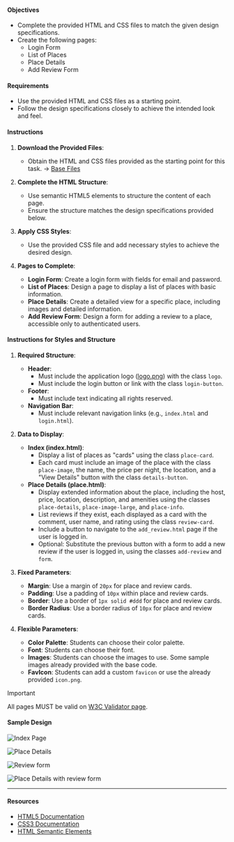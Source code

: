 #### Objectives

- Complete the provided HTML and CSS files to match the given design specifications.
- Create the following pages:
  - Login Form
  - List of Places
  - Place Details
  - Add Review Form

#### Requirements

- Use the provided HTML and CSS files as a starting point.
- Follow the design specifications closely to achieve the intended look and feel.

#### Instructions

1. **Download the Provided Files**:
   - Obtain the HTML and CSS files provided as the starting point for this task.
   -> [Base Files](./base_files/)

2. **Complete the HTML Structure**:
   - Use semantic HTML5 elements to structure the content of each page.
   - Ensure the structure matches the design specifications provided below.

3. **Apply CSS Styles**:
   - Use the provided CSS file and add necessary styles to achieve the desired design.

4. **Pages to Complete**:
   - **Login Form**: Create a login form with fields for email and password.
   - **List of Places**: Design a page to display a list of places with basic information.
   - **Place Details**: Create a detailed view for a specific place, including images and detailed information.
   - **Add Review Form**: Design a form for adding a review to a place, accessible only to authenticated users.

#### Instructions for Styles and Structure

1. **Required Structure**:
   - **Header**:
     - Must include the application logo ([logo.png](./base_files/images/logo.png)) with the class `logo`.
     - Must include the login button or link with the class `login-button`.
   - **Footer**:
     - Must include text indicating all rights reserved.
   - **Navigation Bar**:
     - Must include relevant navigation links (e.g., `index.html` and `login.html`).

2. **Data to Display**:
   - **Index (index.html)**:
     - Display a list of places as "cards" using the class `place-card`.
     - Each card must include an image of the place with the class `place-image`, the name, the price per night, the location, and a "View Details" button with the class `details-button`.
   - **Place Details (place.html)**:
     - Display extended information about the place, including the host, price, location, description, and amenities using the classes `place-details`, `place-image-large`, and `place-info`.
     - List reviews if they exist, each displayed as a card with the comment, user name, and rating using the class `review-card`.
     -  Include a button to navigate to the `add_review.html` page if the user is logged in.
     - Optional: Substitute the previous button with a form to add a new review if the user is logged in, using the classes `add-review` and `form`.


3. **Fixed Parameters**:
   - **Margin**: Use a margin of `20px` for place and review cards.
   - **Padding**: Use a padding of `10px` within place and review cards.
   - **Border**: Use a border of `1px solid #ddd` for place and review cards.
   - **Border Radius**: Use a border radius of `10px` for place and review cards.

4. **Flexible Parameters**:
   - **Color Palette**: Students can choose their color palette.
   - **Font**: Students can choose their font.
   - **Images**: Students can choose the images to use. Some sample images already provided with the base code.
   - **FavIcon**: Students can add a custom `favicon` or use the already provided `icon.png`.
 
> [!IMPORTANT]
> All pages MUST be valid on [W3C Validator page](https://validator.w3.org/).


#### Sample Design

![Index Page](./doc_images/img_index.png)

![Place Details](./doc_images/img_place.png)

![Review form](./doc_images/img_review.png)

![Place Details with review form](./doc_images/img_place_review.png)



---

#### Resources

- [HTML5 Documentation](https://developer.mozilla.org/en-US/docs/Web/Guide/HTML/HTML5)
- [CSS3 Documentation](https://developer.mozilla.org/en-US/docs/Web/CSS/CSS3)
- [HTML Semantic Elements](https://developer.mozilla.org/en-US/docs/Glossary/Semantics#Semantics_in_HTML)
